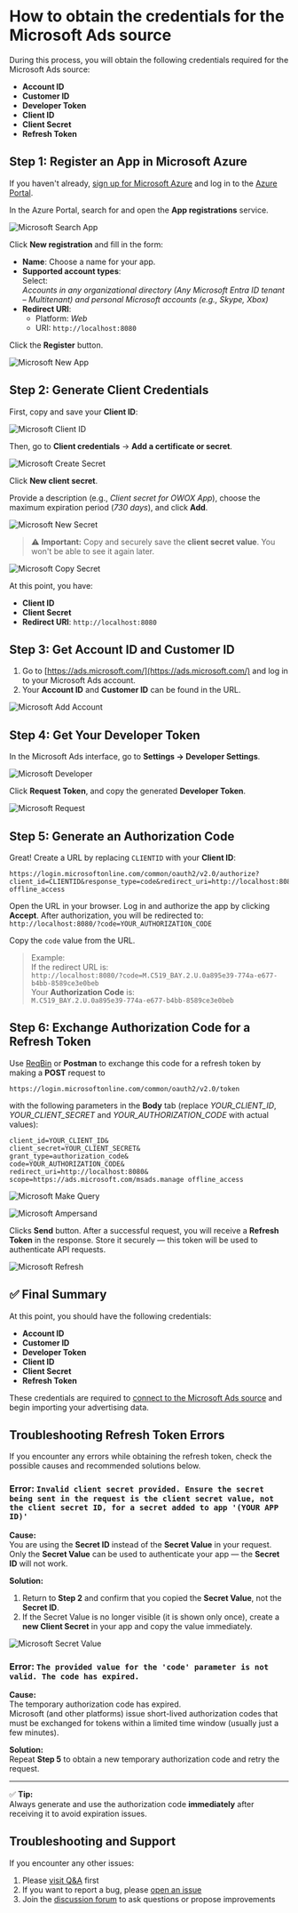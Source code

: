 # How to obtain the credentials for the Microsoft Ads source

During this process, you will obtain the following credentials required for the Microsoft Ads source:

- **Account ID**  
- **Customer ID**  
- **Developer Token**  
- **Client ID**  
- **Client Secret**  
- **Refresh Token**

## Step 1: Register an App in Microsoft Azure

If you haven't already, [sign up for Microsoft Azure](https://azure.microsoft.com/) and log in to the [Azure Portal](https://portal.azure.com/).

In the Azure Portal, search for and open the **App registrations** service.

![Microsoft Search App](res/microsoft_appsearch.png)

Click **New registration** and fill in the form:

- **Name**: Choose a name for your app.  
- **Supported account types**:  
  Select:  
  _Accounts in any organizational directory (Any Microsoft Entra ID tenant – Multitenant) and personal Microsoft accounts (e.g., Skype, Xbox)_
- **Redirect URI**:  
  - Platform: _Web_  
  - URI: `http://localhost:8080`
  
Click the **Register** button.

![Microsoft New App](res/microsoft_newapp.png)

## Step 2: Generate Client Credentials

First, copy and save your **Client ID**:

![Microsoft Client ID](res/microsoft_clientid.png)

Then, go to **Client credentials** -> **Add a certificate or secret**.

![Microsoft Create Secret](res/microsoft_createsecret.png)

Click **New client secret**.

Provide a description (e.g., _Client secret for OWOX App_), choose the maximum expiration period (_730 days_), and click **Add**.

![Microsoft New Secret](res/microsoft_newsecret.png)

> ⚠️ **Important:** Copy and securely save the **client secret value**. You won't be able to see it again later.

![Microsoft Copy Secret](res/microsoft_copysecret.png)

At this point, you have:

- **Client ID**
- **Client Secret**
- **Redirect URI**: `http://localhost:8080`

## Step 3: Get Account ID and Customer ID

1. Go to [https://ads.microsoft.com/](https://ads.microsoft.com/) and log in to your Microsoft Ads account.  
2. Your **Account ID** and **Customer ID** can be found in the URL.

![Microsoft Add Account](res/microsoft_addaccount.png)

## Step 4: Get Your Developer Token

In the Microsoft Ads interface, go to **Settings → Developer Settings**.  

![Microsoft Developer](res/microsoft_developer.png)

Click **Request Token**, and copy the generated **Developer Token**.  

![Microsoft Request](res/microsoft_request.png)

## Step 5: Generate an Authorization Code

Great! Create a URL by replacing `CLIENTID` with your **Client ID**:

``` code
https://login.microsoftonline.com/common/oauth2/v2.0/authorize?client_id=CLIENTID&response_type=code&redirect_uri=http://localhost:8080&scope=https://ads.microsoft.com/msads.manage offline_access
```

Open the URL in your browser. Log in and authorize the app by clicking **Accept**. After authorization, you will be redirected to:  
`http://localhost:8080/?code=YOUR_AUTHORIZATION_CODE`  

Copy the `code` value from the URL.

> Example:  
> If the redirect URL is:  
> `http://localhost:8080/?code=M.C519_BAY.2.U.0a895e39-774a-e677-b4bb-8589ce3e0beb`  
>Your **Authorization Code** is:  
>`M.C519_BAY.2.U.0a895e39-774a-e677-b4bb-8589ce3e0beb`

## Step 6: Exchange Authorization Code for a Refresh Token

Use [ReqBin](https://reqbin.com/) or **Postman** to exchange this code for a refresh token by making a **POST** request to

``` code
https://login.microsoftonline.com/common/oauth2/v2.0/token
```

with the following parameters in the **Body** tab (replace _YOUR_CLIENT_ID_, _YOUR_CLIENT_SECRET_ and _YOUR_AUTHORIZATION_CODE_ with actual values):

``` code
client_id=YOUR_CLIENT_ID&  
client_secret=YOUR_CLIENT_SECRET&  
grant_type=authorization_code& 
code=YOUR_AUTHORIZATION_CODE&  
redirect_uri=http://localhost:8080&  
scope=https://ads.microsoft.com/msads.manage offline_access
```

![Microsoft Make Query](res/microsoft_makequery.png)

![Microsoft Ampersand](res/microsoft_ampersand.png)

Clicks **Send** button. After a successful request, you will receive a **Refresh Token** in the response. Store it securely — this token will be used to authenticate API requests.

![Microsoft Refresh](res/microsoft_refresh.png)

## ✅ Final Summary

At this point, you should have the following credentials:

- **Account ID**  
- **Customer ID**  
- **Developer Token**  
- **Client ID**  
- **Client Secret**  
- **Refresh Token**

These credentials are required to [connect to the Microsoft Ads source](GETTING_STARTED) and begin importing your advertising data.

## Troubleshooting Refresh Token Errors

If you encounter any errors while obtaining the refresh token, check the possible causes and recommended solutions below.

### Error: `Invalid client secret provided. Ensure the secret being sent in the request is the client secret value, not the client secret ID, for a secret added to app '(YOUR APP ID)'`

**Cause:**  
You are using the **Secret ID** instead of the **Secret Value** in your request.  
Only the **Secret Value** can be used to authenticate your app — the **Secret ID** will not work.

**Solution:**  

1. Return to **Step 2** and confirm that you copied the **Secret Value**, not the **Secret ID**.  
2. If the Secret Value is no longer visible (it is shown only once), create a **new Client Secret** in your app and copy the value immediately.  

![Microsoft Secret Value](res/microsoft_secretvalue.png)

### Error: `The provided value for the 'code' parameter is not valid. The code has expired.`

**Cause:**  
The temporary authorization code has expired.  
Microsoft (and other platforms) issue short-lived authorization codes that must be exchanged for tokens within a limited time window (usually just a few minutes).

**Solution:**  
Repeat **Step 5** to obtain a new temporary authorization code and retry the request.

---

✅ **Tip:**  
Always generate and use the authorization code **immediately** after receiving it to avoid expiration issues.

## Troubleshooting and Support

If you encounter any other issues:

1. Please [visit Q&A](https://github.com/OWOX/owox-data-marts/discussions/categories/q-a) first
2. If you want to report a bug, please [open an issue](https://github.com/OWOX/owox-data-marts/issues)
3. Join the [discussion forum](https://github.com/OWOX/owox-data-marts/discussions) to ask questions or propose improvements
